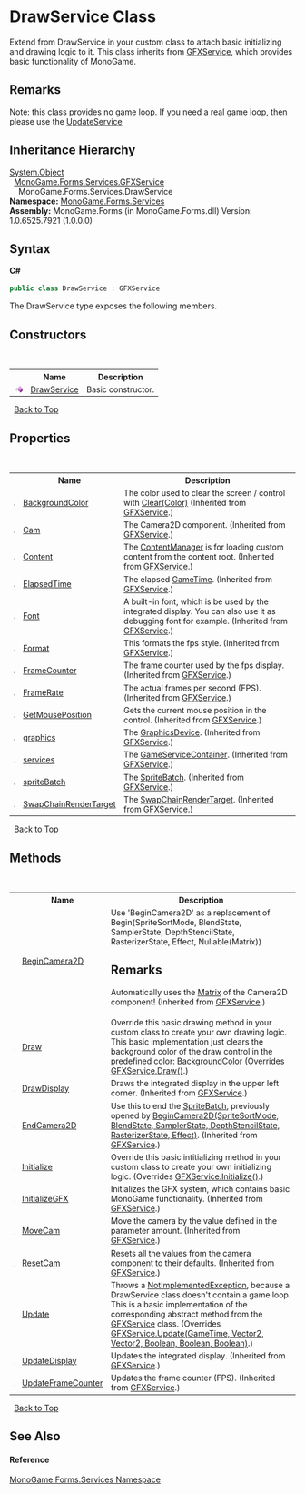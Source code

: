 # DrawService Class
 

Extend from DrawService in your custom class to attach basic initializing and drawing logic to it. This class inherits from <a href="843019aa-13ba-6e12-701f-4f88fdd1092a">GFXService</a>, which provides basic functionality of MonoGame. 

## Remarks
Note: this class provides no game loop. If you need a real game loop, then please use the <a href="b3320f0f-601f-9074-20d6-72d4bd7626d6">UpdateService</a>


## Inheritance Hierarchy
<a href="http://msdn2.microsoft.com/en-us/library/e5kfa45b" target="_blank">System.Object</a><br />&nbsp;&nbsp;<a href="843019aa-13ba-6e12-701f-4f88fdd1092a">MonoGame.Forms.Services.GFXService</a><br />&nbsp;&nbsp;&nbsp;&nbsp;MonoGame.Forms.Services.DrawService<br />
**Namespace:**&nbsp;<a href="0e732159-5c83-72a0-ba31-6e6659d34a21">MonoGame.Forms.Services</a><br />**Assembly:**&nbsp;MonoGame.Forms (in MonoGame.Forms.dll) Version: 1.0.6525.7921 (1.0.0.0)

## Syntax

**C#**<br />
``` C#
public class DrawService : GFXService
```

The DrawService type exposes the following members.


## Constructors
&nbsp;<table><tr><th></th><th>Name</th><th>Description</th></tr><tr><td>![Public method](media/pubmethod.gif "Public method")</td><td><a href="724728b1-67c3-d15c-05c7-848ae6addc5c">DrawService</a></td><td>
Basic constructor.</td></tr></table>&nbsp;
<a href="#drawservice-class">Back to Top</a>

## Properties
&nbsp;<table><tr><th></th><th>Name</th><th>Description</th></tr><tr><td>![Public property](media/pubproperty.gif "Public property")</td><td><a href="b7e4a968-30f9-4a35-4057-d798b9f51d17">BackgroundColor</a></td><td>
The color used to clear the screen / control with <a href="http://msdn2.microsoft.com/en-us/library/ff433733" target="_blank">Clear(Color)</a>
 (Inherited from <a href="843019aa-13ba-6e12-701f-4f88fdd1092a">GFXService</a>.)</td></tr><tr><td>![Public property](media/pubproperty.gif "Public property")</td><td><a href="beedf02f-80fb-75e8-86a1-5a11cec21897">Cam</a></td><td>
The Camera2D component.
 (Inherited from <a href="843019aa-13ba-6e12-701f-4f88fdd1092a">GFXService</a>.)</td></tr><tr><td>![Public property](media/pubproperty.gif "Public property")</td><td><a href="ed80423c-b251-24a6-d9a2-4ad1ec530b2d">Content</a></td><td>
The <a href="http://msdn2.microsoft.com/en-us/library/bb195436" target="_blank">ContentManager</a> is for loading custom content from the content root.
 (Inherited from <a href="843019aa-13ba-6e12-701f-4f88fdd1092a">GFXService</a>.)</td></tr><tr><td>![Public property](media/pubproperty.gif "Public property")</td><td><a href="6ebf50ae-ba43-edb1-a73d-ed7460f02047">ElapsedTime</a></td><td>
The elapsed <a href="http://msdn2.microsoft.com/en-us/library/bb197031" target="_blank">GameTime</a>.
 (Inherited from <a href="843019aa-13ba-6e12-701f-4f88fdd1092a">GFXService</a>.)</td></tr><tr><td>![Public property](media/pubproperty.gif "Public property")</td><td><a href="83111b74-7514-51ec-9bd9-b865afe930b4">Font</a></td><td>
A built-in font, which is be used by the integrated display. You can also use it as debugging font for example.
 (Inherited from <a href="843019aa-13ba-6e12-701f-4f88fdd1092a">GFXService</a>.)</td></tr><tr><td>![Public property](media/pubproperty.gif "Public property")</td><td><a href="ce3a6607-b7e7-0e4a-bcb4-1afe79cdde82">Format</a></td><td>
This formats the fps style.
 (Inherited from <a href="843019aa-13ba-6e12-701f-4f88fdd1092a">GFXService</a>.)</td></tr><tr><td>![Public property](media/pubproperty.gif "Public property")</td><td><a href="0730b07a-99fb-c7b4-2603-cb0bc175af0a">FrameCounter</a></td><td>
The frame counter used by the fps display.
 (Inherited from <a href="843019aa-13ba-6e12-701f-4f88fdd1092a">GFXService</a>.)</td></tr><tr><td>![Public property](media/pubproperty.gif "Public property")</td><td><a href="321787b7-1159-99dc-dc9d-fc8f94aaaa8a">FrameRate</a></td><td>
The actual frames per second (FPS).
 (Inherited from <a href="843019aa-13ba-6e12-701f-4f88fdd1092a">GFXService</a>.)</td></tr><tr><td>![Public property](media/pubproperty.gif "Public property")</td><td><a href="2611d2b2-5fb0-0ed7-84c8-a99b6ebd377f">GetMousePosition</a></td><td>
Gets the current mouse position in the control.
 (Inherited from <a href="843019aa-13ba-6e12-701f-4f88fdd1092a">GFXService</a>.)</td></tr><tr><td>![Public property](media/pubproperty.gif "Public property")</td><td><a href="f6c73904-cf49-3e0c-0d50-751f99f6e957">graphics</a></td><td>
The <a href="http://msdn2.microsoft.com/en-us/library/bb197329" target="_blank">GraphicsDevice</a>.
 (Inherited from <a href="843019aa-13ba-6e12-701f-4f88fdd1092a">GFXService</a>.)</td></tr><tr><td>![Public property](media/pubproperty.gif "Public property")</td><td><a href="171c9e6b-91b8-1205-a370-db9daeed85e4">services</a></td><td>
The <a href="http://msdn2.microsoft.com/en-us/library/bb197028" target="_blank">GameServiceContainer</a>.
 (Inherited from <a href="843019aa-13ba-6e12-701f-4f88fdd1092a">GFXService</a>.)</td></tr><tr><td>![Public property](media/pubproperty.gif "Public property")</td><td><a href="6b508b95-602e-e2ca-a9ec-18344e232893">spriteBatch</a></td><td>
The <a href="http://msdn2.microsoft.com/en-us/library/bb199034" target="_blank">SpriteBatch</a>.
 (Inherited from <a href="843019aa-13ba-6e12-701f-4f88fdd1092a">GFXService</a>.)</td></tr><tr><td>![Public property](media/pubproperty.gif "Public property")</td><td><a href="ab51da12-54af-622f-537e-658c745fa339">SwapChainRenderTarget</a></td><td>
The <a href="ab51da12-54af-622f-537e-658c745fa339">SwapChainRenderTarget</a>.
 (Inherited from <a href="843019aa-13ba-6e12-701f-4f88fdd1092a">GFXService</a>.)</td></tr></table>&nbsp;
<a href="#drawservice-class">Back to Top</a>

## Methods
&nbsp;<table><tr><th></th><th>Name</th><th>Description</th></tr><tr><td>![Public method](media/pubmethod.gif "Public method")</td><td><a href="eda18a77-5c46-d604-3720-3efb877af33c">BeginCamera2D</a></td><td>
Use 'BeginCamera2D' as a replacement of Begin(SpriteSortMode, BlendState, SamplerState, DepthStencilState, RasterizerState, Effect, Nullable(Matrix))

## Remarks
Automatically uses the <a href="http://msdn2.microsoft.com/en-us/library/bb197911" target="_blank">Matrix</a> of the Camera2D component!
 (Inherited from <a href="843019aa-13ba-6e12-701f-4f88fdd1092a">GFXService</a>.)</td></tr><tr><td>![Public method](media/pubmethod.gif "Public method")</td><td><a href="3648d9c5-37cb-40d6-f88e-2efa6503d47f">Draw</a></td><td>
Override this basic drawing method in your custom class to create your own drawing logic. This basic implementation just clears the background color of the draw control in the predefined color: <a href="b7e4a968-30f9-4a35-4057-d798b9f51d17">BackgroundColor</a>
 (Overrides <a href="eae4696d-eacc-2779-a2e6-3c27c0651f9e">GFXService.Draw()</a>.)</td></tr><tr><td>![Public method](media/pubmethod.gif "Public method")</td><td><a href="7dbf7eea-d514-7f07-9870-6298c89b4bcc">DrawDisplay</a></td><td>
Draws the integrated display in the upper left corner.
 (Inherited from <a href="843019aa-13ba-6e12-701f-4f88fdd1092a">GFXService</a>.)</td></tr><tr><td>![Public method](media/pubmethod.gif "Public method")</td><td><a href="7561744e-c309-7efc-6bbd-33773d56795f">EndCamera2D</a></td><td>
Use this to end the <a href="http://msdn2.microsoft.com/en-us/library/bb199034" target="_blank">SpriteBatch</a>, previously opened by <a href="eda18a77-5c46-d604-3720-3efb877af33c">BeginCamera2D(SpriteSortMode, BlendState, SamplerState, DepthStencilState, RasterizerState, Effect)</a>.
 (Inherited from <a href="843019aa-13ba-6e12-701f-4f88fdd1092a">GFXService</a>.)</td></tr><tr><td>![Public method](media/pubmethod.gif "Public method")</td><td><a href="9bef65b7-ea25-184e-239a-27517921a571">Initialize</a></td><td>
Override this basic intitializing method in your custom class to create your own initializing logic.
 (Overrides <a href="7b72cfd6-d8fc-f65f-3ffb-4775b9ca4fe8">GFXService.Initialize()</a>.)</td></tr><tr><td>![Public method](media/pubmethod.gif "Public method")</td><td><a href="0aa9f24c-4e50-5272-5691-e8827765032c">InitializeGFX</a></td><td>
Initializes the GFX system, which contains basic MonoGame functionality.
 (Inherited from <a href="843019aa-13ba-6e12-701f-4f88fdd1092a">GFXService</a>.)</td></tr><tr><td>![Public method](media/pubmethod.gif "Public method")</td><td><a href="c90465a3-011a-cfff-1887-2181085dc72f">MoveCam</a></td><td>
Move the camera by the value defined in the parameter amount.
 (Inherited from <a href="843019aa-13ba-6e12-701f-4f88fdd1092a">GFXService</a>.)</td></tr><tr><td>![Public method](media/pubmethod.gif "Public method")</td><td><a href="ce4fbfc6-6624-a469-a278-70b051a15c0d">ResetCam</a></td><td>
Resets all the values from the camera component to their defaults.
 (Inherited from <a href="843019aa-13ba-6e12-701f-4f88fdd1092a">GFXService</a>.)</td></tr><tr><td>![Public method](media/pubmethod.gif "Public method")</td><td><a href="4045b4bd-ce41-553e-273c-94e7e0c28a88">Update</a></td><td>
Throws a <a href="http://msdn2.microsoft.com/en-us/library/6byb74h9" target="_blank">NotImplementedException</a>, because a DrawService class doesn't contain a game loop. This is a basic implementation of the corresponding abstract method from the <a href="843019aa-13ba-6e12-701f-4f88fdd1092a">GFXService</a> class.
 (Overrides <a href="4f227221-a589-7846-c690-9637a9f746be">GFXService.Update(GameTime, Vector2, Vector2, Boolean, Boolean, Boolean)</a>.)</td></tr><tr><td>![Public method](media/pubmethod.gif "Public method")</td><td><a href="95156b3e-9488-7365-b61a-a10f3fb857fa">UpdateDisplay</a></td><td>
Updates the integrated display.
 (Inherited from <a href="843019aa-13ba-6e12-701f-4f88fdd1092a">GFXService</a>.)</td></tr><tr><td>![Public method](media/pubmethod.gif "Public method")</td><td><a href="bf788c29-ee9a-b3d5-26e0-cb48bf3a4138">UpdateFrameCounter</a></td><td>
Updates the frame counter (FPS).
 (Inherited from <a href="843019aa-13ba-6e12-701f-4f88fdd1092a">GFXService</a>.)</td></tr></table>&nbsp;
<a href="#drawservice-class">Back to Top</a>

## See Also


#### Reference
<a href="0e732159-5c83-72a0-ba31-6e6659d34a21">MonoGame.Forms.Services Namespace</a><br />